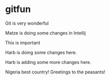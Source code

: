 # gitfun
Git is very wonderful

Matze is doing some changes in Intellij

This is important

Harb is doing some changes here.

Harb is adding some more changes here.

Nigeria best country! Greetings to the peasants!
